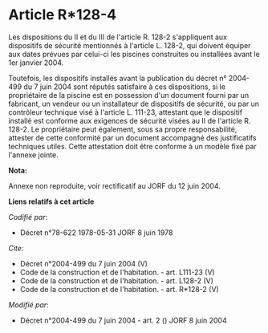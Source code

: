 # Article R*128-4

Les dispositions du II et du III de l'article R. 128-2 s'appliquent aux dispositifs de sécurité mentionnés à l'article L.
128-2, qui doivent équiper aux dates prévues par celui-ci les piscines construites ou installées avant le 1er janvier 2004. 

Toutefois, les dispositifs installés avant la publication du décret n° 2004-499 du 7 juin 2004 sont réputés satisfaire à ces
dispositions, si le propriétaire de la piscine est en possession d'un document fourni par un fabricant, un vendeur ou un
installateur de dispositifs de sécurité, ou par un contrôleur technique visé à l'article L. 111-23, attestant que le
dispositif installé est conforme aux exigences de sécurité visées au II de l'article R. 128-2. Le propriétaire peut
également, sous sa propre responsabilité, attester de cette conformité par un document accompagné des justificatifs
techniques utiles. Cette attestation doit être conforme à un modèle fixé par l'annexe jointe.

**Nota:**

Annexe non reproduite, voir rectificatif au JORF du 12 juin 2004.

**Liens relatifs à cet article**

_Codifié par_:

  - Décret n°78-622 1978-05-31 JORF 8 juin 1978

_Cite_:

  - Décret n°2004-499 du 7 juin 2004 (V)
  - Code de la construction et de l'habitation. - art. L111-23 (V)
  - Code de la construction et de l'habitation. - art. L128-2 (V)
  - Code de la construction et de l'habitation. - art. R*128-2 (V)

_Modifié par_:

  - Décret n°2004-499 du 7 juin 2004 - art. 2 () JORF 8 juin 2004
